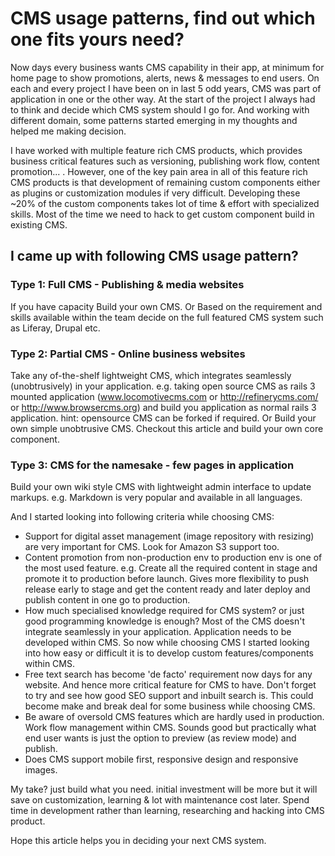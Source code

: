 # CMS usage patterns, find out which one fits yours need?

Now days every business wants CMS capability in their app, at minimum for home page to show promotions, alerts,
news & messages to end users. On each and every project I have been on in last 5 odd years, CMS was part of
application in one or the other way. At the start of the project I always had to think and decide which CMS
system should I go for. And working with different domain, some patterns started emerging in my thoughts
and helped me making decision.

I have worked with multiple feature rich CMS products, which provides business critical features such as versioning, publishing work flow, content promotion... . However, one of the key pain area in all of this feature rich CMS products is that development of remaining custom components either as plugins or customization modules if very difficult. Developing these ~20% of the custom components takes lot of time & effort with specialized skills. Most of the time we need to hack to get custom component build in existing CMS.

## I came up with following CMS usage pattern?

### Type 1: Full CMS - Publishing & media websites

If you have capacity Build your own CMS.
Or
Based on the requirement and skills available within the team decide on the full featured CMS system such as Liferay, Drupal etc.

### Type 2: Partial CMS - Online business websites

Take any of-the-shelf lightweight CMS, which integrates seamlessly (unobtrusively) in your application.
e.g. taking open source CMS as rails 3 mounted application (www.locomotivecms.com or http://refinerycms.com/ or http://www.browsercms.org) and build you application as normal rails 3 application. hint: opensource CMS can be forked if required.
Or
Build your own simple unobtrusive CMS. Checkout this article and build your own core component.

### Type 3: CMS for the namesake - few pages in application

Build your own wiki style CMS with lightweight admin interface to update markups. e.g. Markdown is very popular and available in all languages.



And I started looking into following criteria while choosing CMS:
* Support for digital asset management (image repository with resizing) are very important for CMS. Look for Amazon S3 support too.
* Content promotion from non-production env to production env is one of the most used feature. e.g. Create all the required content in stage and promote it to production before launch. Gives more flexibility to push release early to stage and get the content ready and later deploy and publish content in one go to production.
* How much specialised knowledge required for CMS system? or just good programming knowledge is enough? Most of the CMS doesn't integrate seamlessly in your application. Application needs to be developed within CMS. So now while choosing CMS I started looking into how easy or difficult it is to develop custom features/components within CMS.
* Free text search has become 'de facto' requirement now days for any website. And hence more critical feature for CMS to have. Don't forget to try and see how good SEO support and inbuilt search is. This could become make and break deal for some business while choosing CMS.
* Be aware of oversold CMS features which are hardly used in production.  Work flow management within CMS. Sounds good but practically what end user wants is just the option to preview (as review mode) and publish.
* Does CMS support mobile first, responsive design and responsive images.

My take? just build what you need. initial investment will be more but it will save on customization, learning & lot with maintenance cost later. Spend time in development rather than learning, researching and hacking into CMS product.

Hope this article helps you in deciding your next CMS system.